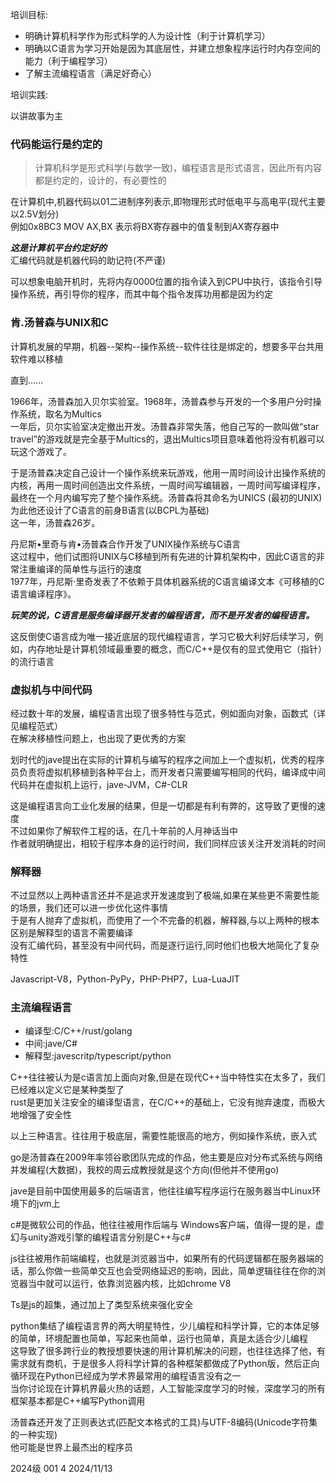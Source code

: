 培训目标:

-  明确计算机科学作为形式科学的人为设计性（利于计算机学习）
-  明确以C语言为学习开始是因为其底层性，并建立想象程序运行时内存空间的能力（利于编程学习）
-  了解主流编程语言（满足好奇心）

培训实践:

以讲故事为主
   
### 代码能运行是约定的

> 计算机科学是形式科学(与数学一致)，编程语言是形式语言，因此所有内容都是约定的，设计的，有必要性的

在计算机中,机器代码以01二进制序列表示,即物理形式时低电平与高电平(现代主要以2.5V划分)  
例如0x8BC3 MOV AX,BX 表示将BX寄存器中的值复制到AX寄存器中  

***这是计算机平台约定好的***  
汇编代码就是机器代码的助记符(不严谨)

可以想象电脑开机时，先将内存0000位置的指令读入到CPU中执行，该指令引导操作系统，再引导你的程序，而其中每个指令发挥功用都是因为约定

### 肯.汤普森与UNIX和C

计算机发展的早期，机器--架构--操作系统--软件往往是绑定的，想要多平台共用软件难以移植

直到......

1966年，汤普森加入贝尔实验室。1968年，汤普森参与开发的一个多用户分时操作系统，取名为Multics  
一年后，贝尔实验室决定撤出开发。汤普森非常失落，他自己写的一款叫做“star travel”的游戏就是完全基于Multics的，退出Multics项目意味着他将没有机器可以玩这个游戏了。

于是汤普森决定自己设计一个操作系统来玩游戏，他用一周时间设计出操作系统的内核，再用一周时间创造出文件系统，一周时间写编辑器，一周时间写编译程序，最终在一个月内编写完了整个操作系统。汤普森将其命名为UNICS (最初的UNIX)  
为此他还设计了C语言的前身B语言(以BCPL为基础)  
这一年，汤普森26岁。

丹尼斯•里奇与肯•汤普森合作开发了UNIX操作系统与C语言  
这过程中，他们试图将UNIX与C移植到所有先进的计算机架构中，因此C语言的非常注重编译的简单性与运行的速度  
1977年，丹尼斯·里奇发表了不依赖于具体机器系统的C语言编译文本《可移植的C语言编译程序》。

***玩笑的说，C语言是服务编译器开发者的编程语言，而不是开发者的编程语言。***

这反倒使C语言成为唯一接近底层的现代编程语言，学习它极大利好后续学习，例如，内存地址是计算机领域最重要的概念，而C/C++是仅有的显式使用它（指针）的流行语言

### 虚拟机与中间代码

经过数十年的发展，编程语言出现了很多特性与范式，例如面向对象，函数式（详见编程范式）  
在解决移植性问题上，也出现了更优秀的方案

划时代的jave提出在实际的计算机与编写的程序之间加上一个虚拟机，优秀的程序员负责将虚拟机移植到各种平台上，而开发者只需要编写相同的代码，编译成中间代码并在虚拟机上运行，jave-JVM，C#-CLR


这是编程语言向工业化发展的结果，但是一切都是有利有弊的，这导致了更慢的速度  
不过如果你了解软件工程的话，在几十年前的人月神话当中  
作者就明确提出，相较于程序本身的运行时间，我们同样应该关注开发消耗的时间

### 解释器

不过显然以上两种语言还并不是追求开发速度到了极端,如果在某些更不需要性能的场景，我们还可以进一步优化这件事情  
于是有人抛弃了虚拟机，而使用了一个不完备的机器，解释器,与以上两种的根本区别是解释型的语言不需要编译  
没有汇编代码，甚至没有中间代码，而是逐行运行,同时他们也极大地简化了复杂特性

Javascript-V8，Python-PyPy，PHP-PHP7，Lua-LuaJIT

### 主流编程语言

- 编译型:C/C++/rust/golang
- 中间:jave/C#
- 解释型:javescritp/typescript/python

C++往往被认为是c语言加上面向对象,但是在现代C++当中特性实在太多了，我们已经难以定义它是某种类型了  
rust是更加关注安全的编译型语言，在C/C++的基础上，它没有抛弃速度，而极大地增强了安全性

以上三种语言。往往用于极底层，需要性能很高的地方，例如操作系统，嵌入式

go是汤普森在2009年率领谷歌团队完成的作品，他主要是应对分布式系统与网络并发编程(大数据)，我校的周云成教授就是这个方向(但他并不使用go)

jave是目前中国使用最多的后端语言，他往往编写程序运行在服务器当中Linux环境下的jvm上

c#是微软公司的作品，他往往被用作后端与 Windows客户端，值得一提的是，虚幻与unity游戏引擎的编程语言分别是C++与c#

js往往被用作前端编程，也就是浏览器当中，如果所有的代码逻辑都在服务器端的话，那么你做一些简单交互也会受网络延迟的影响，因此，简单逻辑往往在你的浏览器当中就可以运行，依靠浏览器内核，比如chrome V8

Ts是js的超集，通过加上了类型系统来强化安全

python集结了编程语言界的两大明星特性，少儿编程和科学计算，它的本体足够的简单，环境配置也简单，写起来也简单，运行也简单，真是太适合少儿编程  
这导致了很多跨行业的教授想要快速的用计算机解决的问题，也往往选择了他，有需求就有商机，于是很多人将科学计算的各种框架都做成了Python版，然后正向循环现在Python已经成为学术界最常用的编程语言没有之一   
当你讨论现在计算机界最火热的话题，人工智能深度学习的时候，深度学习的所有框架基本都是C++编写Python调用

汤普森还开发了正则表达式(匹配文本格式的工具)与UTF-8编码(Unicode字符集的一种实现)  
他可能是世界上最杰出的程序员

2024级 001 4 2024/11/13